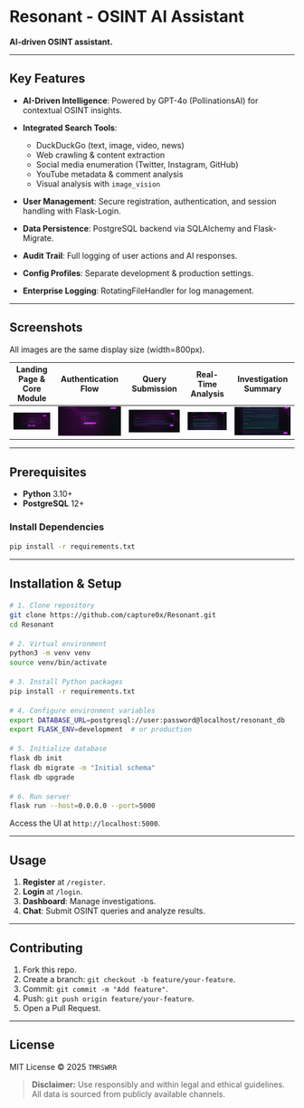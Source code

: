 # Resonant - OSINT AI Assistant

**AI-driven OSINT assistant.**

---

## Key Features

* **AI-Driven Intelligence**: Powered by GPT-4o (PollinationsAI) for contextual OSINT insights.
* **Integrated Search Tools**:

  * DuckDuckGo (text, image, video, news)
  * Web crawling & content extraction
  * Social media enumeration (Twitter, Instagram, GitHub)
  * YouTube metadata & comment analysis
  * Visual analysis with `image_vision`
* **User Management**: Secure registration, authentication, and session handling with Flask-Login.
* **Data Persistence**: PostgreSQL backend via SQLAlchemy and Flask-Migrate.
* **Audit Trail**: Full logging of user actions and AI responses.
* **Config Profiles**: Separate development & production settings.
* **Enterprise Logging**: RotatingFileHandler for log management.

---

## Screenshots

All images are the same display size (width=800px).

|                                      Landing Page & Core Module                                      |                                          Authentication Flow                                         |                                           Query Submission                                           |                                          Real-Time Analysis                                          |                                         Investigation Summary                                        |
| :--------------------------------------------------------------------------------------------------: | :--------------------------------------------------------------------------------------------------: | :--------------------------------------------------------------------------------------------------: | :--------------------------------------------------------------------------------------------------: | :--------------------------------------------------------------------------------------------------: |
| <img src="https://raw.githubusercontent.com/capture0x/Resonant/refs/heads/main/1.png" width="800" /> | <img src="https://raw.githubusercontent.com/capture0x/Resonant/refs/heads/main/2.png" width="800" /> | <img src="https://raw.githubusercontent.com/capture0x/Resonant/refs/heads/main/3.png" width="800" /> | <img src="https://raw.githubusercontent.com/capture0x/Resonant/refs/heads/main/4.png" width="800" /> | <img src="https://raw.githubusercontent.com/capture0x/Resonant/refs/heads/main/5.png" width="800" /> |

---

## Prerequisites

* **Python** 3.10+
* **PostgreSQL** 12+

### Install Dependencies

```bash
pip install -r requirements.txt
```

---

## Installation & Setup

```bash
# 1. Clone repository
git clone https://github.com/capture0x/Resonant.git
cd Resonant

# 2. Virtual environment
python3 -m venv venv
source venv/bin/activate

# 3. Install Python packages
pip install -r requirements.txt

# 4. Configure environment variables
export DATABASE_URL=postgresql://user:password@localhost/resonant_db
export FLASK_ENV=development  # or production

# 5. Initialize database
flask db init
flask db migrate -m "Initial schema"
flask db upgrade

# 6. Run server
flask run --host=0.0.0.0 --port=5000
```

Access the UI at `http://localhost:5000`.

---

## Usage

1. **Register** at `/register`.
2. **Login** at `/login`.
3. **Dashboard**: Manage investigations.
4. **Chat**: Submit OSINT queries and analyze results.

---

## Contributing

1. Fork this repo.
2. Create a branch: `git checkout -b feature/your-feature`.
3. Commit: `git commit -m "Add feature"`.
4. Push: `git push origin feature/your-feature`.
5. Open a Pull Request.

---

## License

MIT License © 2025 `TMRSWRR`

> **Disclaimer:** Use responsibly and within legal and ethical guidelines. All data is sourced from publicly available channels.

